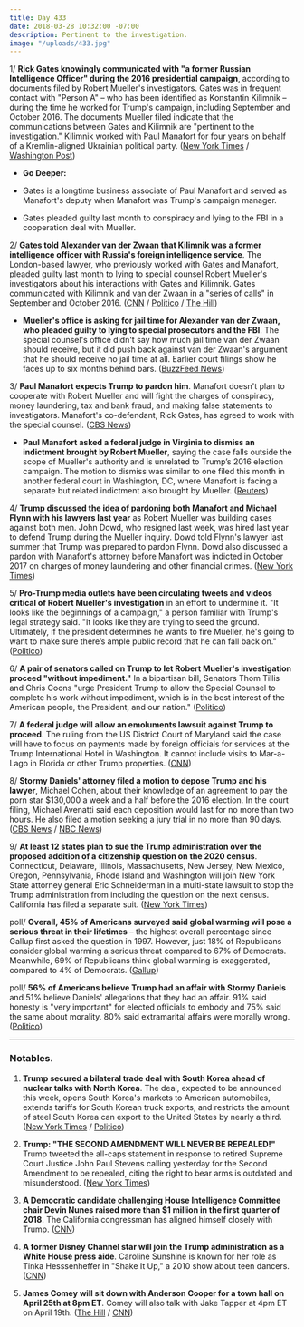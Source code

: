 ```yaml
---
title: Day 433
date: 2018-03-28 10:32:00 -07:00
description: Pertinent to the investigation.
image: "/uploads/433.jpg"
---
```


1/ **Rick Gates knowingly communicated with "a former Russian Intelligence Officer" during the 2016 presidential campaign**, according to documents filed by Robert Mueller's investigators. Gates was in frequent contact with "Person A" – who has been identified as Konstantin Kilimnik – during the time he worked for Trump's campaign, including September and October 2016. The documents Mueller filed indicate that the communications between Gates and Kilimnik are "pertinent to the investigation." Kilimnik worked with Paul Manafort for four years on behalf of a Kremlin-aligned Ukrainian political party. ([New York Times](https://www.nytimes.com/2018/03/28/us/politics/rick-gates-trump-campaign-russian-intelligence.html) / [Washington Post](https://www.washingtonpost.com/politics/manafort-associate-had-russian-intelligence-ties-during-2016-campaign-prosecutors-say/2018/03/28/473228e8-3231-11e8-8bdd-cdb33a5eef83_story.html))

* **Go Deeper:**

* Gates is a longtime business associate of Paul Manafort and served as Manafort's deputy when Manafort was Trump's campaign manager.

* Gates pleaded guilty last month to conspiracy and lying to the FBI in a cooperation deal with Mueller.

2/ **Gates told Alexander van der Zwaan that Kilimnik was a former intelligence officer with Russia's foreign intelligence service**. The London-based lawyer, who previously worked with Gates and Manafort, pleaded guilty last month to lying to special counsel Robert Mueller's investigators about his interactions with Gates and Kilimnik. Gates communicated with Kilimnik and van der Zwaan in a "series of calls" in September and October 2016. ([CNN](https://www.cnn.com/2018/03/27/politics/alex-van-der-zwaan-memorandum/index.html) / [Politico](https://www.politico.com/story/2018/03/28/mueller-rick-gates-russia-ties-489693) / [The Hill](http://thehill.com/policy/national-security/380606-mueller-team-reveals-manafort-business-associates-connection-to))

* **Mueller's office is asking for jail time for Alexander van der Zwaan, who pleaded guilty to lying to special prosecutors and the FBI**. The special counsel's office didn't say how much jail time van der Zwaan should receive, but it did push back against van der Zwaan's argument that he should receive no jail time at all. Earlier court filings show he faces up to six months behind bars. ([BuzzFeed News](https://www.buzzfeed.com/zoetillman/robert-mueller-van-der-zwaan?utm_term=.btl1D9QMNQ#.qnBJjQ2032))

3/ **Paul Manafort expects Trump to pardon him**. Manafort doesn't plan to cooperate with Robert Mueller and will fight the charges of conspiracy, money laundering, tax and bank fraud, and making false statements to investigators. Manafort's co-defendant, Rick Gates, has agreed to work with the special counsel. ([CBS News](https://www.cbsnews.com/news/manafort-bets-on-presidential-pardon-in-special-counsel-case/))

* **Paul Manafort asked a federal judge in Virginia to dismiss an indictment brought by Robert Mueller**, saying the case falls outside the scope of Mueller's authority and is unrelated to Trump’s 2016 election campaign. The motion to dismiss was similar to one filed this month in another federal court in Washington, DC, where Manafort is facing a separate but related indictment also brought by Mueller. ([Reuters](https://www.reuters.com/article/us-usa-trump-russia-manafort/ex-trump-campaign-manager-manafort-seeks-to-dismiss-virginia-charges-idUSKBN1H32ST))

4/ **Trump discussed the idea of pardoning both Manafort and Michael Flynn with his lawyers last year** as Robert Mueller was building cases against both men. John Dowd, who resigned last week, was hired last year to defend Trump during the Mueller inquiry. Dowd told Flynn's lawyer last summer that Trump was prepared to pardon Flynn. Dowd also discussed a pardon with Manafort's attorney before Manafort was indicted in October 2017 on charges of money laundering and other financial crimes. ([New York Times](https://www.nytimes.com/2018/03/28/us/politics/trump-pardon-michael-flynn-paul-manafort-john-dowd.html))

5/ **Pro-Trump media outlets have been circulating tweets and videos critical of Robert Mueller's investigation** in an effort to undermine it. "It looks like the beginnings of a campaign," a person familiar with Trump's legal strategy said. "It looks like they are trying to seed the ground. Ultimately, if the president determines he wants to fire Mueller, he's going to want to make sure there’s ample public record that he can fall back on." ([Politico](https://www.politico.com/story/2018/03/28/trump-mueller-russia-probe-488695))

6/ **A pair of senators called on Trump to let Robert Mueller's investigation proceed "without impediment."** In a bipartisan bill, Senators Thom Tillis and Chris Coons "urge President Trump to allow the Special Counsel to complete his work without impediment, which is in the best interest of the American people, the President, and our nation." ([Politico](https://www.politico.com/story/2018/03/27/trump-mueller-russia-tillis-coons-bipartisan-senate-488468))

7/ **A federal judge will allow an emoluments lawsuit against Trump to proceed**. The ruling from the US District Court of Maryland said the case will have to focus on payments made by foreign officials for services at the Trump International Hotel in Washington. It cannot include visits to Mar-a-Lago in Florida or other Trump properties. ([CNN](https://www.cnn.com/2018/03/28/politics/emoluments-lawsuit-trump-hotel/index.html))

8/ **Stormy Daniels' attorney filed a motion to depose Trump and his lawyer**, Michael Cohen, about their knowledge of an agreement to pay the porn star $130,000 a week and a half before the 2016 election. In the court filing, Michael Avenatti said each deposition would last for no more than two hours. He also filed a motion seeking a jury trial in no more than 90 days. ([CBS News](https://www.cbsnews.com/news/stormy-daniels-lawyer-michael-avenatti-seeks-to-depose-pres-trump-michael-cohen/) / [NBC News](https://www.nbcnews.com/politics/donald-trump/stormy-daniels-lawyer-files-motion-depose-trump-lawyer-michael-cohen-n860656))

9/ **At least 12 states plan to sue the Trump administration over the proposed addition of a citizenship question on the 2020 census**. Connecticut, Delaware, Illinois, Massachusetts, New Jersey, New Mexico, Oregon, Pennsylvania, Rhode Island and Washington will join New York State attorney general Eric Schneiderman in a multi-state lawsuit to stop the Trump administration from including the question on the next census. California has filed a separate suit. ([New York Times](https://www.nytimes.com/2018/03/27/us/census-citizenship-question.html))

poll/ **Overall, 45% of Americans surveyed said global warming will pose a serious threat in their lifetimes** – the highest overall percentage since Gallup first asked the question in 1997. However, just 18% of Republicans consider global warming a serious threat compared to 67% of Democrats. Meanwhile, 69% of Republicans think global warming is exaggerated, compared to 4% of Democrats. ([Gallup](http://news.gallup.com/poll/231530/global-warming-concern-steady-despite-partisan-shifts.aspx))

poll/ **56% of Americans believe Trump had an affair with Stormy Daniels** and 51% believe Daniels' allegations that they had an affair. 91% said honesty is "very important" for elected officials to embody and 75% said the same about morality. 80% said extramarital affairs were morally wrong. ([Politico](https://www.politico.com/story/2018/03/28/stormy-daniels-trump-polling-488619))

---

### Notables.

1. **Trump secured a bilateral trade deal with South Korea ahead of nuclear talks with North Korea**. The deal, expected to be announced this week, opens South Korea's markets to American automobiles, extends tariffs for South Korean truck exports, and restricts the amount of steel South Korea can export to the United States by nearly a third. ([New York Times](https://www.nytimes.com/2018/03/27/us/politics/trump-south-korea-trade-deal.html) / [Politico](https://www.politico.com/story/2018/03/27/trump-south-korea-trade-deal-488708))

2. **Trump: "THE SECOND AMENDMENT WILL NEVER BE REPEALED!"** Trump tweeted the all-caps statement in response to retired Supreme Court Justice John Paul Stevens calling yesterday for the Second Amendment to be repealed, citing the right to bear arms is outdated and misunderstood. ([New York Times](https://www.nytimes.com/2018/03/28/us/politics/trump-second-amendment.html))

3. **A Democratic candidate challenging House Intelligence Committee chair Devin Nunes raised more than $1 million in the first quarter of 2018**. The California congressman has aligned himself closely with Trump. ([CNN](https://www.cnn.com/2018/03/28/politics/nunes-opponent-fundraising-first-quarter/index.html))

4. **A former Disney Channel star will join the Trump administration as a White House press aide**. Caroline Sunshine is known for her role as Tinka Hesssenheffer in "Shake It Up," a 2010 show about teen dancers. ([CNN](https://www.cnn.com/2018/03/27/politics/caroline-sunshine-white-house/index.html))

5. **James Comey will sit down with Anderson Cooper for a town hall on April 25th at 8pm ET**. Comey will also talk with Jake Tapper at 4pm ET on April 19th. ([The Hill](http://thehill.com/homenews/media/380628-cnn-to-host-town-hall-with-comey-next-month) / [CNN](https://www.cnn.com/2018/03/20/politics/jake-tapper-james-comey-interview/index.html))
